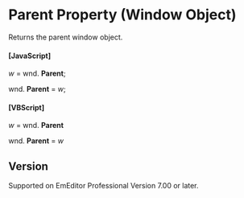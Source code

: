 # Parent Property (Window Object)

Returns the parent window object.

#### \[JavaScript\]

_w_ = wnd. **Parent**;

wnd. **Parent** = _w_;

#### \[VBScript\]

_w_ = wnd. **Parent**

wnd. **Parent** = _w_

## Version

Supported on EmEditor Professional Version 7.00 or later.